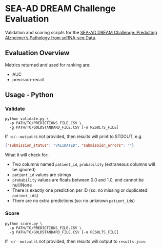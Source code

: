 # SEA-AD DREAM Challenge Evaluation

Validation and scoring scripts for the
[SEA-AD DREAM Challenge: Predicting Alzheimer’s Pathology from scRNA-seq Data].

## Evaluation Overview

Metrics returned and used for ranking are:

- AUC
- precision-recall

## Usage - Python

### Validate

```text
python validate.py \
  -p PATH/TO/PREDICTIONS_FILE.CSV \
  -g PATH/TO/GOLDSTANDARD_FILE.CSV [-o RESULTS_FILE]
```
If `-o/--output` is not provided, then results will print
to STDOUT, e.g.

```json
{"submission_status": "VALIDATED", "submission_errors": ""}
```

What it will check for:

- Two columns named `patient_id`, `probability` (extraneous columns 
  will be ignored)
- `patient_id` values are strings
- `probability` values are floats between 0.0 
  and 1.0, and cannot be null/None
- There is exactly one prediction per ID (so: no missing
  or duplicated `patient_id`s)
- There are no extra predictions (so: no unknown `patient_id`s)

### Score

```text
python score.py \
  -p PATH/TO/PREDICTIONS_FILE.CSV \
  -g PATH/TO/GOLDSTANDARD_FILE.CSV [-o RESULTS_FILE]
```

If `-o/--output` is not provided, then results will output
to `results.json`.

[SEA-AD DREAM Challenge: Predicting Alzheimer’s Pathology from scRNA-seq Data]: https://www.synapse.org/Synapse:syn66496696/wiki/632412
